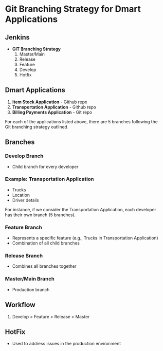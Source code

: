 # Git Branching Strategy for Dmart Applications

## Jenkins

- **GIT Branching Strategy**
  1. Master/Main
  2. Release
  3. Feature
  4. Develop
  5. Hotfix

## Dmart Applications

1. **Item Stock Application** - Github repo
2. **Transportation Application** - Github repo
3. **Billing Payments Application** - Git repo

For each of the applications listed above, there are 5 branches following the Git branching strategy outlined.

## Branches

### Develop Branch
- Child branch for every developer

### Example: Transportation Application
- Trucks
- Location
- Driver details

For instance, if we consider the Transportation Application, each developer has their own branch (5 branches).

### Feature Branch
- Represents a specific feature (e.g., Trucks in Transportation Application)
- Combination of all child branches

### Release Branch
- Combines all branches together

### Master/Main Branch
- Production branch

## Workflow
1. Develop > Feature > Release > Master

## HotFix
- Used to address issues in the production environment
